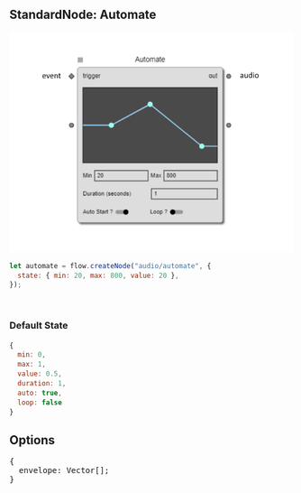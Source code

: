 ## StandardNode: Automate

<img class="zoomable" alt="Automate standard node" src="/images/standard-nodes/audio/automate.png" />

<Hierarchy :extend="{name: 'Node', link: '../../api/classes/node.html'}" />
<br/>

```js
let automate = flow.createNode("audio/automate", {
  state: { min: 20, max: 800, value: 20 },
});
```

<br/>

### Default State

```js
{
  min: 0,
  max: 1,
  value: 0.5,
  duration: 1,
  auto: true,
  loop: false
}
```

## Options

<pre>
{
  envelope: <Ref to="../../api/classes/vector">Vector</Ref>[];
}
</pre>
